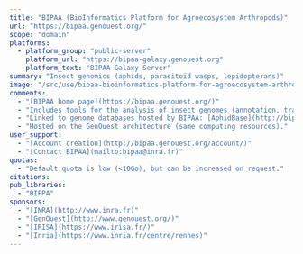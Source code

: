 ```yaml
---
title: "BIPAA (BioInformatics Platform for Agroecosystem Arthropods)"
url: "https://bipaa.genouest.org/"
scope: "domain"
platforms:
  - platform_group: "public-server"
    platform_url: "https://bipaa-galaxy.genouest.org"
    platform_text: "BIPAA Galaxy Server"
summary: "Insect genomics (aphids, parasitoïd wasps, lepidopterans)"
image: "/src/use/bipaa-bioinformatics-platform-for-agroecosystem-arthropods/bipaa-logo.png"
comments:
  - "[BIPAA home page](https://bipaa.genouest.org/)"
  - "Includes tools for the analysis of insect genomes (annotation, transcriptomics, epigenomics, ...)."
  - "Linked to genome databases hosted by BIPAA: [AphidBase](http://bipaa.genouest.org/is/aphidbase/), [LepidoDB](http://bipaa.genouest.org/is/lepidodb/) and [ParWaspDB](http://bipaa.genouest.org/is/parwaspdb/)"
  - "Hosted on the GenOuest architecture (same computing resources)."
user_support:
  - "[Account creation](http://bipaa.genouest.org/account/)"
  - "[Contact BIPAA](mailto:bipaa@inra.fr)"
quotas:
  - "Default quota is low (<10Go), but can be increased on request."
citations:
pub_libraries:
  - "BIPPA"
sponsors:
  - "[INRA](http://www.inra.fr)"
  - "[GenOuest](http://www.genouest.org/)"
  - "[IRISA](https://www.irisa.fr/)"
  - "[Inria](https://www.inria.fr/centre/rennes)"
---
```

